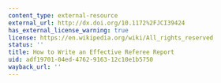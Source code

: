 ```yaml
---
content_type: external-resource
external_url: http://dx.doi.org/10.1172%2FJCI39424
has_external_license_warning: true
license: https://en.wikipedia.org/wiki/All_rights_reserved
status: ''
title: How to Write an Effective Referee Report
uid: adf19701-04ed-4762-9163-12c10e1b5750
wayback_url: ''
---
```

